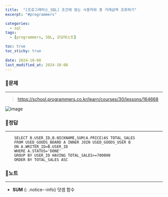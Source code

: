 ```yaml
---
title:  "[프로그래머스_SQL] 조건에 맞는 사용자와 총 거래금액 조회하기"
excerpt: "#programmers"

categories:
  - sql
tags:
  - [programmers, SQL, 코딩테스트]

toc: true
toc_sticky: true
 
date: 2024-10-08
last_modified_at: 2024-10-08
---
```


### 📜문제
-----
> <https://school.programmers.co.kr/learn/courses/30/lessons/164668>

![image](https://github.com/user-attachments/assets/aad46bc0-4966-4def-ba3f-886e3a8e610e)
  
  
### 📜정답
-----
```
    SELECT B.USER_ID,B.NICKNAME,SUM(A.PRICE)AS TOTAL_SALES
    FROM USED_GOODS_BOARD A INNER JOIN USED_GOODS_USER B
    ON A.WRITER_ID=B.USER_ID
    WHERE A.STATUS='DONE'
    GROUP BY USER_ID HAVING TOTAL_SALES>=700000 
    ORDER BY TOTAL_SALES ASC
```
    
    
### 📜노트
-----
* **SUM**
{: .notice--info} 
덧셈 함수 


